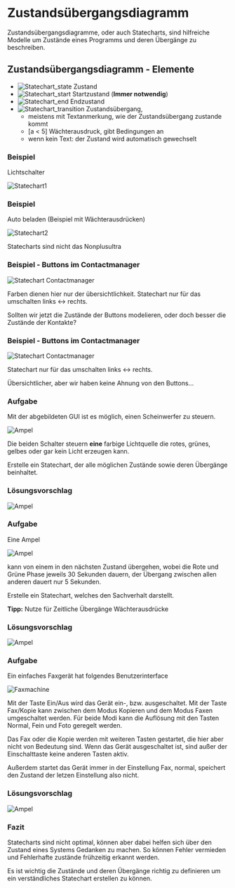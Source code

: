 # Zustandsübergangsdiagramm



Zustandsübergangsdiagramme, oder auch Statecharts, sind hilfreiche Modelle um Zustände eines Programms und deren Übergänge zu beschreiben.



## Zustandsübergangsdiagramm - Elemente
* ![Statechart_state](content/images/Statechart_state.svg)
Zustand
* ![Statechart_start](content/images/Statechart_start.svg)
Startzustand (**Immer notwendig**)
* ![Statechart_end](content/images/Statechart_end.svg)
Endzustand
* ![Statechart_transition](content/images/Statechart_transition.svg)
Zustandsübergang, 
  * meistens mit Textanmerkung, wie der Zustandsübergang zustande kommt
  * [a < 5] Wächterausdruck, gibt Bedingungen an
  * wenn kein Text: der Zustand wird automatisch gewechselt



### Beispiel
Lichtschalter

![Statechart1](content/images/Statechart1.png)



### Beispiel
Auto beladen (Beispiel mit Wächterausdrücken)

![Statechart2](content/images/Statechart2.png)



Statecharts sind nicht das Nonplusultra



### Beispiel - Buttons im Contactmanager

![Statechart Contactmanager](content/images/Statechart_CM1.png)

Farben dienen hier nur der übersichtlichkeit. Statechart nur für das umschalten links <-> rechts.



Sollten wir jetzt die Zustände der Buttons modelieren, oder doch besser die Zustände der Kontakte?



### Beispiel - Buttons im Contactmanager

![Statechart Contactmanager](content/images/Statechart_CM2.png)

Statechart nur für das umschalten links <-> rechts.

Übersichtlicher, aber wir haben keine Ahnung von den Buttons...



### Aufgabe
Mit der abgebildeten GUI ist es möglich, einen Scheinwerfer zu steuern.

![Ampel](content/images/Statechart_simple.png)

Die beiden Schalter steuern **eine** farbige Lichtquelle die rotes, grünes, gelbes oder gar kein Licht erzeugen kann. 

Erstelle ein Statechart, der alle möglichen Zustände sowie deren Übergänge beinhaltet.



### Lösungsvorschlag

![Ampel](content/images/Statechart_simple_solution.png)



### Aufgabe
Eine Ampel

![Ampel](content/images/Statemachine_Ampel.png)

kann von einem  in den nächsten Zustand übergehen, wobei die Rote und Grüne Phase jeweils 30 Sekunden dauern, der Übergang zwischen allen anderen dauert nur 5 Sekunden.

Erstelle ein Statechart, welches den Sachverhalt darstellt.

**Tipp:** Nutze für Zeitliche Übergänge Wächterausdrücke



### Lösungsvorschlag

![Ampel](content/images/Statechart_Ampel_solution.png)



### Aufgabe
Ein einfaches Faxgerät hat folgendes Benutzerinterface

![Faxmachine](content/images/Faxmachine.png)

Mit der Taste Ein/Aus wird das Gerät ein-, bzw. ausgeschaltet. Mit der Taste Fax/Kopie kann zwischen dem Modus
Kopieren und dem Modus Faxen umgeschaltet werden. Für beide Modi kann die Auflösung mit den Tasten Normal,
Fein und Foto geregelt werden.

Das Fax oder die Kopie werden mit weiteren Tasten gestartet, die hier aber nicht von Bedeutung sind. Wenn das
Gerät ausgeschaltet ist, sind außer der Einschalttaste keine anderen Tasten aktiv.

Außerdem startet das Gerät immer in der Einstellung Fax, normal, speichert den Zustand der letzen Einstellung also nicht.



### Lösungsvorschlag

![Ampel](content/images/Statechart_Faxmachine_solution.png)



### Fazit
Statecharts sind nicht optimal, können aber dabei helfen sich über den Zustand eines Systems Gedanken zu machen.
So können Fehler vermieden und Fehlerhafte zustände frühzeitig erkannt werden.

Es ist wichtig die Zustände und deren Übergänge richtig zu definieren um ein verständliches Statechart erstellen zu können.
